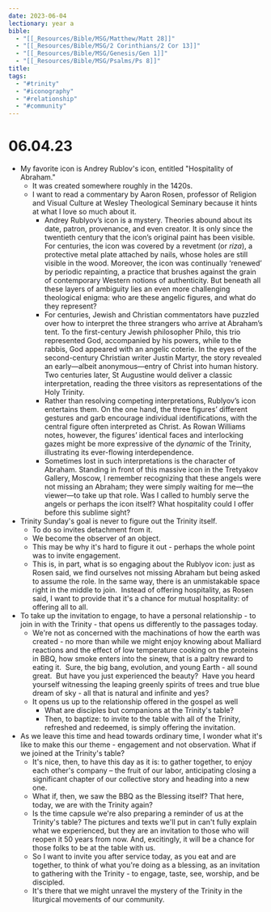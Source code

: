 ```yaml
---
date: 2023-06-04
lectionary: year a
bible:
  - "[[_Resources/Bible/MSG/Matthew/Matt 28]]"
  - "[[_Resources/Bible/MSG/2 Corinthians/2 Cor 13]]"
  - "[[_Resources/Bible/MSG/Genesis/Gen 1]]"
  - "[[_Resources/Bible/MSG/Psalms/Ps 8]]"
title: 
tags:
  - "#trinity"
  - "#iconography"
  - "#relationship"
  - "#community"
---
```


# 06.04.23

* My favorite icon is Andrey Rublov's icon, entitled "Hospitality of Abraham."
	* It was created somewhere roughly in the 1420s.
	* I want to read a commentary by Aaron Rosen, professor of Religion and Visual Culture at Wesley Theological Seminary because it hints at what I love so much about it.
		* Andrey Rublyov’s icon is a mystery. Theories abound about its date, patron, provenance, and even creator. It is only since the twentieth century that the icon’s original paint has been visible. For centuries, the icon was covered by a revetment (or _riza_), a protective metal plate attached by nails, whose holes are still visible in the wood. Moreover, the icon was continually ‘renewed’ by periodic repainting, a practice that brushes against the grain of contemporary Western notions of authenticity. But beneath all these layers of ambiguity lies an even more challenging theological enigma: who are these angelic figures, and what do they represent?
		* For centuries, Jewish and Christian commentators have puzzled over how to interpret the three strangers who arrive at Abraham’s tent. To the first-century Jewish philosopher Philo, this trio represented God, accompanied by his powers, while to the rabbis, God appeared with an angelic coterie. In the eyes of the second-century Christian writer Justin Martyr, the story revealed an early—albeit anonymous—entry of Christ into human history. Two centuries later, St Augustine would deliver a classic interpretation, reading the three visitors as representations of the Holy Trinity.
		* Rather than resolving competing interpretations, Rublyov’s icon entertains them. On the one hand, the three figures’ different gestures and garb encourage individual identifications, with the central figure often interpreted as Christ. As Rowan Williams notes, however, the figures’ identical faces and interlocking gazes might be more expressive of the _dynamic_ of the Trinity, illustrating its ever-flowing interdependence.
		* Sometimes lost in such interpretations is the character of Abraham. Standing in front of this massive icon in the Tretyakov Gallery, Moscow, I remember recognizing that these angels were not missing an Abraham; they were simply waiting for me—the viewer—to take up that role. Was I called to humbly serve the angels or perhaps the icon itself? What hospitality could I offer before this sublime sight?
* Trinity Sunday's goal is never to figure out the Trinity itself.
	* To do so invites detachment from it.
	* We become the observer of an object.
	* This may be why it's hard to figure it out - perhaps the whole point was to invite engagement.
	* This is, in part, what is so engaging about the Rublyov icon: just as Rosen said, we find ourselves not missing Abraham but being asked to assume the role. In the same way, there is an unmistakable space right in the middle to join.  Instead of offering hospitality, as Rosen said, I want to provide that it's a chance for mutual hospitality: of offering all to all.
* To take up the invitation to engage, to have a personal relationship - to join in with the Trinity - that opens us differently to the passages today.
	* We're not as concerned with the machinations of how the earth was created - no more than while we might enjoy knowing about Malliard reactions and the effect of low temperature cooking on the proteins in BBQ, how smoke enters into the sinew, that is a paltry reward to eating it.  Sure, the big bang, evolution, and young Earth - all sound great.  But have you just experienced the beauty?  Have you heard yourself witnessing the leaping greenly spirits of trees and true blue dream of sky - all that is natural and infinite and yes?
	* It opens us up to the relationship offered in the gospel as well
		* What are disciples but companions at the Trinity's table?
		* Then, to baptize: to invite to the table with all of the Trinity, refreshed and redeemed, is simply offering the invitation.
* As we leave this time and head towards ordinary time, I wonder what it's like to make this our theme - engagement and not observation. What if we joined at the Trinity's table?
	* It's nice, then, to have this day as it is: to gather together, to enjoy each other's company – the fruit of our labor, anticipating closing a significant chapter of our collective story and heading into a new one.
	* What if, then, we saw the BBQ as the Blessing itself? That here, today, we are with the Trinity again?
	* Is the time capsule we're also preparing a reminder of us at the Trinity's table? The pictures and texts we'll put in can't fully explain what we experienced, but they are an invitation to those who will reopen it 50 years from now. And, excitingly, it will be a chance for those folks to be at the table with us.
	* So I want to invite you after service today, as you eat and are together, to think of what you're doing as a blessing, as an invitation to gathering with the Trinity - to engage, taste, see, worship, and be discipled.
	* It's there that we might unravel the mystery of the Trinity in the liturgical movements of our community.
